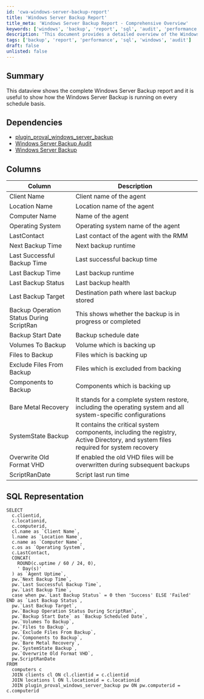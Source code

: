 ```yaml
---
id: 'cwa-windows-server-backup-report'
title: 'Windows Server Backup Report'
title_meta: 'Windows Server Backup Report - Comprehensive Overview'
keywords: ['windows', 'backup', 'report', 'sql', 'audit', 'performance']
description: 'This document provides a detailed overview of the Windows Server Backup report, showcasing how backups are performed on a scheduled basis. It includes dependencies, column descriptions, and SQL representation for querying backup status and details.'
tags: ['backup', 'report', 'performance', 'sql', 'windows', 'audit']
draft: false
unlisted: false
---
```

## Summary

This dataview shows the complete Windows Server Backup report and it is useful to show how the Windows Server Backup is running on every schedule basis.

## Dependencies

- [plugin_proval_windows_server_backup](https://proval.itglue.com/DOC-5078775-12183969)
- [Windows Server Backup Audit](https://proval.itglue.com/DOC-5078775-12941262)
- [Windows Server Backup](https://proval.itglue.com/DOC-5078775-13083383)

## Columns

| Column                                      | Description                                                         |
|---------------------------------------------|---------------------------------------------------------------------|
| Client Name                                 | Client name of the agent                                           |
| Location Name                               | Location name of the agent                                         |
| Computer Name                               | Name of the agent                                                 |
| Operating System                            | Operating system name of the agent                                 |
| LastContact                                 | Last contact of the agent with the RMM                            |
| Next Backup Time                            | Next backup runtime                                               |
| Last Successful Backup Time                 | Last successful backup time                                       |
| Last Backup Time                            | Last backup runtime                                               |
| Last Backup Status                          | Last backup health                                                |
| Last Backup Target                          | Destination path where last backup stored                         |
| Backup Operation Status During ScriptRan    | This shows whether the backup is in progress or completed         |
| Backup Start Date                           | Backup schedule date                                              |
| Volumes To Backup                           | Volume which is backing up                                        |
| Files to Backup                             | Files which is backing up                                         |
| Exclude Files From Backup                   | Files which is excluded from backing                              |
| Components to Backup                        | Components which is backing up                                     |
| Bare Metal Recovery                         | It stands for a complete system restore, including the operating system and all system-specific configurations |
| SystemState Backup                          | It contains the critical system components, including the registry, Active Directory, and system files required for system recovery |
| Overwrite Old Format VHD                    | If enabled the old VHD files will be overwritten during subsequent backups |
| ScriptRanDate                               | Script last run time                                             |

## SQL Representation

```
SELECT 
  c.clientid, 
  c.locationid, 
  c.computerid, 
  cl.name as `Client Name`, 
  l.name as `Location Name`, 
  c.name as `Computer Name`, 
  c.os as `Operating System`, 
  c.LastContact, 
  CONCAT(
    ROUND(c.uptime / 60 / 24, 0), 
    ' Day(s)'
  ) as `Agent Uptime`, 
  pw.`Next Backup Time`, 
  pw.`Last Successful Backup Time`, 
  pw.`Last Backup Time`, 
  case when pw.`Last Backup Status` = 0 then 'Success' ELSE 'Failed' END as `Last Backup Status`, 
  pw.`Last Backup Target`, 
  pw.`Backup Operation Status During ScriptRan`, 
  pw.`Backup Start Date` as `Backup Scheduled Date`, 
  pw.`Volumes To Backup`, 
  pw.`Files to Backup`, 
  pw.`Exclude Files From Backup`, 
  pw.`Components to Backup`, 
  pw.`Bare Metal Recovery`, 
  pw.`SystemState Backup`, 
  pw.`Overwrite Old Format VHD`, 
  pw.ScriptRanDate 
FROM 
  computers c 
  JOIN clients cl ON cl.clientid = c.clientid 
  JOIN locations l ON l.locationid = c.locationid 
  JOIN plugin_proval_windows_server_backup pw ON pw.computerid = c.computerid
```




